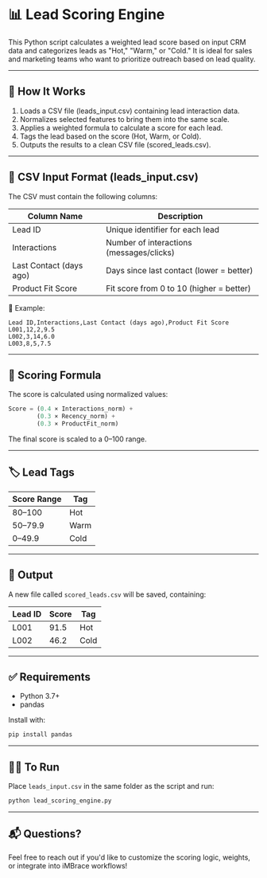 # 📊 Lead Scoring Engine

This Python script calculates a weighted lead score based on input CRM data and categorizes leads as "Hot," "Warm," or "Cold." It is ideal for sales and marketing teams who want to prioritize outreach based on lead quality.

---

## 🚀 How It Works

1. Loads a CSV file (leads\_input.csv) containing lead interaction data.
2. Normalizes selected features to bring them into the same scale.
3. Applies a weighted formula to calculate a score for each lead.
4. Tags the lead based on the score (Hot, Warm, or Cold).
5. Outputs the results to a clean CSV file (scored\_leads.csv).

---

## 📁 CSV Input Format (leads\_input.csv)

The CSV must contain the following columns:

| Column Name             | Description                              |
| ----------------------- | ---------------------------------------- |
| Lead ID                 | Unique identifier for each lead          |
| Interactions            | Number of interactions (messages/clicks) |
| Last Contact (days ago) | Days since last contact (lower = better) |
| Product Fit Score       | Fit score from 0 to 10 (higher = better) |

📌 Example:

```csv
Lead ID,Interactions,Last Contact (days ago),Product Fit Score
L001,12,2,9.5
L002,3,14,6.0
L003,8,5,7.5
```

---

## 🧮 Scoring Formula

The score is calculated using normalized values:

```python
Score = (0.4 × Interactions_norm) +
        (0.3 × Recency_norm) +
        (0.3 × ProductFit_norm)
```

The final score is scaled to a 0–100 range.

---

## 🏷️ Lead Tags

| Score Range | Tag  |
| ----------- | ---- |
| 80–100      | Hot  |
| 50–79.9     | Warm |
| 0–49.9      | Cold |

---

## 💾 Output

A new file called `scored_leads.csv` will be saved, containing:

| Lead ID | Score | Tag  |
| ------- | ----- | ---- |
| L001    | 91.5  | Hot  |
| L002    | 46.2  | Cold |

---

## ✅ Requirements

* Python 3.7+
* pandas

Install with:

```bash
pip install pandas
```

---

## 👩‍💻 To Run

Place `leads_input.csv` in the same folder as the script and run:

```bash
python lead_scoring_engine.py
```

---

## 📬 Questions?

Feel free to reach out if you'd like to customize the scoring logic, weights, or integrate into iMBrace workflows!

